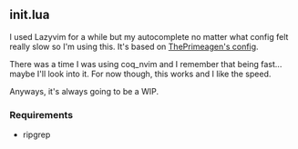## init.lua

I used Lazyvim for a while but my autocomplete no matter what config felt really slow so I'm using this.
It's based on [ThePrimeagen's config](https://github.com/ThePrimeagen/init.lua/tree/249f3b14cc517202c80c6babd0f9ec548351ec71).

There was a time I was using coq_nvim and I remember that being fast... maybe I'll look into it. For now though,
this works and I like the speed.

Anyways, it's always going to be a WIP.

### Requirements

- ripgrep
